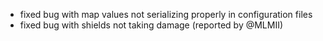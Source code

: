 - fixed bug with map values not serializing properly in configuration files
- fixed bug with shields not taking damage (reported by @MLMII)